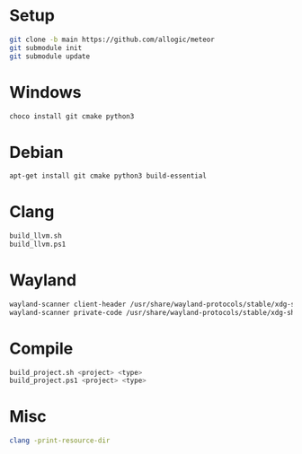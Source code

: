 # Setup

```sh
git clone -b main https://github.com/allogic/meteor
git submodule init
git submodule update
```

# Windows

```sh
choco install git cmake python3
```

# Debian

```sh
apt-get install git cmake python3 build-essential
```

# Clang

```sh
build_llvm.sh
build_llvm.ps1
```

# Wayland

```sh
wayland-scanner client-header /usr/share/wayland-protocols/stable/xdg-shell/xdg-shell.xml xdgshell.h
wayland-scanner private-code /usr/share/wayland-protocols/stable/xdg-shell/xdg-shell.xml xdgshell.c
```

# Compile

```sh
build_project.sh <project> <type>
build_project.ps1 <project> <type>
```

# Misc

```sh
clang -print-resource-dir
```